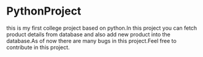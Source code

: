 # PythonProject
this is my first college project based on python.In this project you can fetch product details from database and also add new product into the database.As of now there are many  bugs in this project.Feel free to contribute in this project.
